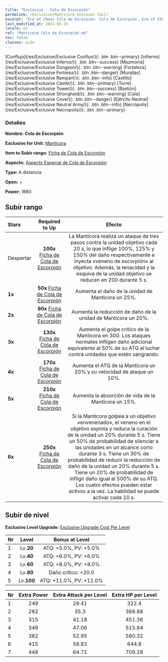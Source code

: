 ```yaml
---
title: "Exclusivo - Cola de Escorpión"
permalink: /Exclusive/Manticore Scorpion Tail/
excerpt: "Era of Chaos Cola de Escorpión. Cola de Escorpión. Era of Chaos Exclusivo Cola de Escorpión. Mantícora Exclusivo."
last_modified_at: 2021-03-25
locale: es
ref: "Manticore Cola de Escorpión.md"
toc: false
classes: wide
---
```

 [Conflujo](/es/Exclusive/Exclusive Conflux/){: .btn .btn--primary} [Infierno](/es/Exclusive/Exclusive Inferno/){: .btn .btn--success} [Mazmorra](/es/Exclusive/Exclusive Dungeon/){: .btn .btn--warning} [Fortaleza](/es/Exclusive/Exclusive Fortress/){: .btn .btn--danger} [Murallas](/es/Exclusive/Exclusive Rampart/){: .btn .btn--info} [Castillo](/es/Exclusive/Exclusive Castle/){: .btn .btn--primary} [Torre](/es/Exclusive/Exclusive Tower/){: .btn .btn--success} [Bastión](/es/Exclusive/Exclusive Stronghold/){: .btn .btn--warning} [Cala](/es/Exclusive/Exclusive Cove/){: .btn .btn--danger} [Ejército Neutral](/es/Exclusive/Exclusive Neutral Army/){: .btn .btn--info} [Necrópolis](/es/Exclusive/Exclusive Necropolis/){: .btn .btn--primary} 

### Detalles
 **Nombre: Cola de Escorpión** 

 **Exclusivo for Unit:** [Mantícora](/es/units/Manticore/) 

 **Item to Subir rango:** [Ficha de Cola de Escorpión](/es/Items/con_992/)

 **Aspecto:** [Aspecto Especial de Cola de Escorpión](/es/Items/con_660/)

 **Type:** A distancia

 **Open:** +

 **Power:** 1660

## Subir rango

  |     Stars    |  Required to Up | Efecto |
  |:-------------|:---------------:|:---------------:|
  |  Despertar  | **100x** [Ficha de Cola de Escorpión](/es/Items/con_992/) | <Scorpion Raid> La Mantícora realiza un ataque de tres pasos contra la unidad objetivo cada 20 s, lo que inflige 100%, 125% y 150% del daño respectivamente e inyecta «veneno de escorpión» al objetivo. Además, la tenacidad y la esquiva de la unidad objetivo se reducen en 200 durante 5 s. |
  | **1x** <i class="fas fa-star"/> | **50x** [Ficha de Cola de Escorpión](/es/Items/con_992/) | Aumenta el daño de la unidad de Mantícora un 25%. |
  | **2x** <i class="fas fa-star"/> | **90x** [Ficha de Cola de Escorpión](/es/Items/con_992/) | Aumenta la reducción de daño de la unidad de Mantícora un 20%. |
  | **3x** <i class="fas fa-star"/> | **130x** [Ficha de Cola de Escorpión](/es/Items/con_992/) | Aumenta el golpe crítico de la Mantícora en 300. Los ataques normales infligen daño adicional equivalente al 50% de su ATQ al luchar contra unidades que estén sangrando. |
  | **4x** <i class="fas fa-star"/> | **170x** [Ficha de Cola de Escorpión](/es/Items/con_992/) | Aumenta el ATQ de la Mantícora un 20% y su velocidad de ataque un 10%. |
  | **5x** <i class="fas fa-star"/> | **210x** [Ficha de Cola de Escorpión](/es/Items/con_992/) | Aumenta la absorción de vida de la Mantícora un 15%. |
  | **6x** <i class="fas fa-star"/> | **250x** [Ficha de Cola de Escorpión](/es/Items/con_992/) | <Poison Burst> Si la Mantícora golpea a un objetivo «envenenado», el veneno en el objetivo explota y reduce la curación de la unidad un 20% durante 5 s. Tiene un 50% de probabilidad de silenciar a las unidades en un alcance corto durante 3 s. Tiene un 30% de probabilidad de reducir la reducción de daño de la unidad un 20% durante 5 s. Tiene un 20% de probabilidad de infligir daño igual al 500% de su ATQ. Los cuatro efectos pueden estar activos a la vez. La habilidad se puede activar cada 10 s. |


## Subir de nivel
 **Exclusivo Level Upgrade:** [Exclusive Upgrade Cost Per Level](/Exclusive/ExclusiveUpgradeCostPerLevel/)

  |  Nr  |   Level  | Bonus at Level |
  |:-----|:--------:|:--------------:|
  | 1 | Lv.**20** | ATQ: +5.0%, PV: +5.0% |
  | 2 | Lv.**40** | ATQ: +6.0%, PV: +6.0% |
  | 3 | Lv.**60** | ATQ: +8.0%, PV: +8.0% |
  | 4 | Lv.**80** | Daño crítico: +20.0 |
  | 5 | Lv.**100** | ATQ: +11.0%, PV: +11.0% |


  |  Nr  |  Extra Power | Extra Attack per Level | Extra HP per Level |
  |:-----|:--------:|:--------:|:--------:|
  | 1 | 249 | 29.41 | 322.4 |
  | 2 | 282 | 35.3 | 386.88 |
  | 3 | 315 | 41.18 | 451.36 |
  | 4 | 349 | 47.06 | 515.84 |
  | 5 | 382 | 52.95 | 580.32 |
  | 6 | 415 | 58.83 | 644.8 |
  | 7 | 448 | 64.71 | 709.28 |


